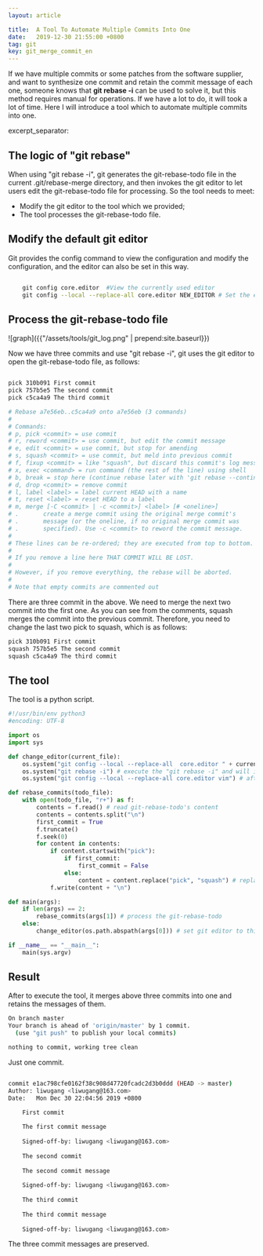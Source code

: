 ```yaml
---
layout: article

title:  A Tool To Automate Multiple Commits Into One
date:   2019-12-30 21:55:00 +0800
tag: git
key: git_merge_commit_en
---
```



If we have multiple commits or some patches from the software supplier, and want to synthesize one commit and retain the commit message of each one, someone knows that **git rebase -i** can be used to solve it, but this method requires manual for operations. If we have a lot to do, it will took a lot of time. Here I will introduce a tool which to automate multiple commits into one.

excerpt_separator: <!--more-->

## The logic of "git rebase"

When using "git rebase -i", git generates the git-rebase-todo file in the current .git/rebase-merge directory, and then invokes the git editor to let users edit the git-rebase-todo file for processing. So the tool needs to meet:

* Modify the git editor to the tool which we provided;
* The tool processes the git-rebase-todo file.

## Modify the default git editor

Git provides the config command to view the configuration and modify the configuration, and the editor can also be set in this way.

```bash

    git config core.editor  #View the currently used editor
    git config --local --replace-all core.editor NEW_EDITOR # Set the editor to NEW_EDITOR

```

##  Process the git-rebase-todo file

![graph]({{"/assets/tools/git_log.png" | prepend:site.baseurl}})

Now we have three commits and use "git rebase -i", git uses the git editor to open the git-rebase-todo file, as follows:

```bash

pick 310b091 First commit
pick 757b5e5 The second commit
pick c5ca4a9 The third commit

# Rebase a7e56eb..c5ca4a9 onto a7e56eb (3 commands)
#
# Commands:
# p, pick <commit> = use commit
# r, reword <commit> = use commit, but edit the commit message
# e, edit <commit> = use commit, but stop for amending
# s, squash <commit> = use commit, but meld into previous commit
# f, fixup <commit> = like "squash", but discard this commit's log message
# x, exec <command> = run command (the rest of the line) using shell
# b, break = stop here (continue rebase later with 'git rebase --continue')
# d, drop <commit> = remove commit
# l, label <label> = label current HEAD with a name
# t, reset <label> = reset HEAD to a label
# m, merge [-C <commit> | -c <commit>] <label> [# <oneline>]
# .       create a merge commit using the original merge commit's
# .       message (or the oneline, if no original merge commit was
# .       specified). Use -c <commit> to reword the commit message.
#
# These lines can be re-ordered; they are executed from top to bottom.
#
# If you remove a line here THAT COMMIT WILL BE LOST.
#
# However, if you remove everything, the rebase will be aborted.
#
# Note that empty commits are commented out
```

There are three commit in the above. We need to merge the next two commit into the first one. As you can see from the comments, squash merges the commit into the previous commit. Therefore, you need to change the last two pick to squash, which is as follows:

```bash
pick 310b091 First commit
squash 757b5e5 The second commit
squash c5ca4a9 The third commit
```


## The tool

The tool is a python script.

```python
#!/usr/bin/env python3
#encoding: UTF-8

import os
import sys

def change_editor(current_file):
    os.system("git config --local --replace-all  core.editor " + current_file) # Set current_file as git editor
    os.system("git rebase -i") # execute the "git rebase -i" and will invoke the python file later with git-rebase-todo file as argument
    os.system("git config --local --replace-all core.editor vim") # after work reset the git editor to default

def rebase_commits(todo_file):
    with open(todo_file, "r+") as f:
        contents = f.read() # read git-rebase-todo's content
        contents = contents.split("\n")
        first_commit = True
        f.truncate()
        f.seek(0)
        for content in contents:
            if content.startswith("pick"):
                if first_commit:
                    first_commit = False
                else:
                    content = content.replace("pick", "squash") # replace the pick to squash except for the first pick
            f.write(content + "\n")

def main(args):
    if len(args) == 2:
        rebase_commits(args[1]) # process the git-rebase-todo
    else:
        change_editor(os.path.abspath(args[0])) # set git editor to this tool

if __name__ == "__main__":
    main(sys.argv)
```

## Result

After to execute the tool, it merges above three commits into one and retains the messages of them.

```bash
On branch master
Your branch is ahead of 'origin/master' by 1 commit.
  (use "git push" to publish your local commits)

nothing to commit, working tree clean

```
Just one commit.


```bash

commit e1ac798cfe0162f38c908d47720fcadc2d3b0ddd (HEAD -> master)
Author: liwugang <liwugang@163.com>
Date:   Mon Dec 30 22:04:56 2019 +0800

    First commit
    
    The first commit message
    
    Signed-off-by: liwugang <liwugang@163.com>
    
    The second commit
    
    The second commit message
    
    Signed-off-by: liwugang <liwugang@163.com>
    
    The third commit
    
    The third commit message
    
    Signed-off-by: liwugang <liwugang@163.com>

```

The three commit messages are preserved.